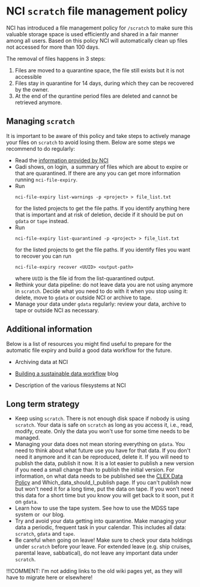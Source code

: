 # NCI `scratch` file management policy

NCI has introduced a file management policy for `/scratch` to make sure this valuable storage space is used efficiently and shared in a fair manner among all users.
Based on this policy NCI will automatically clean up files not accessed for more than 100 days. 

The removal of files happens in 3 steps:

1.  Files are moved to a quarantine space, the file still exists but it is not accessible
2.  Files stay in quarantine for 14 days, during which they can be recovered by the owner.
3.  At the end of the qurantine period files are deleted and cannot be retrieved anymore.

## Managing `scratch`

It is important to be aware of this policy and take steps to actively manage your files on `scratch` to avoid losing them.
Below are some steps we recommend to do regularly:

* Read the [information provided by NCI](https://opus.nci.org.au/pages/viewpage.action?pageId=156434436)
* Gadi shows, on login,  a summary of files which are about to expire or that are quarantined. If there are any you can get more information running `nci-file-expiry`.
* Run 
  ```{code}
  nci-file-expiry list-warnings -p <project> > file_list.txt
  ``` 
  for the listed projects to get the file paths.
  If you identify anything here that is important and at risk of deletion, decide if it should be put on `gdata` or `tape` instead.
* Run
  ```{code}
  nci-file-expiry list-quarantined -p <project> > file_list.txt
  ``` 
  for the listed projects to get the file paths.
  If you identify files you want to recover you can run
  ```{code}
  nci-file-expiry recover <UUID> <output-path>
  ```
  where `UUID` is the file id from the list-quarantined output.
* Rethink your data pipeline: do not leave data you are not using anymore in `scratch`. Decide what you need to do with it when you stop using it: delete, move to `gdata` or outside NCI or archive to tape.
* Manage your data under `gdata` regularly: review your data, archive to tape or outside NCI as necessary.

## Additional information

Below is a list of resources you might find useful to prepare for the automatic file expiry and build a good data workflow for the future.

* Archiving data at NCI

* [Building a sustainable data workflow](https://climate-cms.org/posts/2022-04-26-storage-where-what-why-how.html) blog

* Description of the various filesystems at NCI



## Long term strategy

* Keep using `scratch`. There is not enough disk space if nobody is using `scratch`. Your data is safe on `scratch` as long as you access it, i.e., read, modify, create. Only the data you won't use for some time needs to be managed.
* Managing your data does not mean storing everything on `gdata`. You need to think about what future use you have for that data. If you don't need it anymore and it can be reproduced, delete it. If you will need to publish the data, publish it now. It is a lot easier to publish a new version if you need a small change than to publish the initial version. For information, on what data needs to be published see the [CLEX Data Policy](../resources/resources-policy.md) and Which_data_should_I_publish page. If you can't publish now but won't need it for a long time, put the data on tape. If you won't need this data for a short time but you know you will get back to it soon, put it on `gdata`.
* Learn how to use the tape system. See how to use the MDSS tape system or  our blog.
* Try and avoid your data getting into quarantine. Make managing your data a periodic, frequent task in your calendar. This includes all data: `scratch`, `gdata` and `tape`.
* Be careful when going on leave! Make sure to check your data holdings under `scratch` before your leave.
  For extended leave (e.g. ship cruises, parental leave, sabbatical), do not leave any important data under `scratch`.


!!!COMMENT: I'm not adding links to the old wiki pages yet, as they will have to migrate here or elsewhere!
